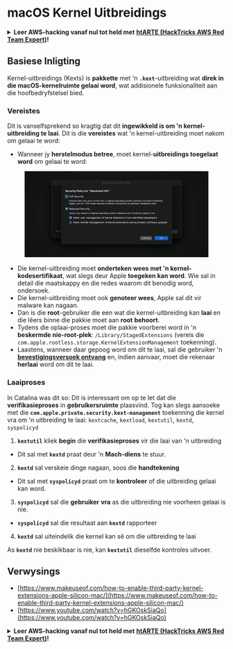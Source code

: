 # macOS Kernel Uitbreidings

<details>

<summary><strong>Leer AWS-hacking vanaf nul tot held met</strong> <a href="https://training.hacktricks.xyz/courses/arte"><strong>htARTE (HackTricks AWS Red Team Expert)</strong></a><strong>!</strong></summary>

* Werk jy vir 'n **sakeman in siber-sekuriteit**? Wil jy jou **sakeman geadverteer sien op HackTricks**? Of wil jy toegang hê tot die **laaste weergawe van PEASS of HackTricks aflaai in PDF-formaat**? Sien die [**INSKRYWINGSPLANNE**](https://github.com/sponsors/carlospolop)!
* Ontdek [**The PEASS Family**](https://opensea.io/collection/the-peass-family), ons eksklusiewe versameling van [**NFT's**](https://opensea.io/collection/the-peass-family)
* Kry die [**amptelike PEASS en HackTricks swag**](https://peass.creator-spring.com)
* **Sluit aan by die** [**💬**](https://emojipedia.org/speech-balloon/) **Discord-groep** of die [**telegram-groep**](https://t.me/peass) of **volg my** op **Twitter** 🐦[**@carlospolopm**](https://twitter.com/hacktricks\_live).
* **Deel jou hacking-truuks deur 'n PR te stuur na** [**hacktricks repo**](https://github.com/carlospolop/hacktricks) **en** [**hacktricks-cloud repo**](https://github.com/carlospolop/hacktricks-cloud).

</details>

## Basiese Inligting

Kernel-uitbreidings (Kexts) is **pakkette** met 'n **`.kext`**-uitbreiding wat **direk in die macOS-kernelruimte gelaai word**, wat addisionele funksionaliteit aan die hoofbedryfstelsel bied.

### Vereistes

Dit is vanselfsprekend so kragtig dat dit **ingewikkeld is om 'n kernel-uitbreiding te laai**. Dit is die **vereistes** wat 'n kernel-uitbreiding moet nakom om gelaai te word:

* Wanneer jy **herstelmodus betree**, moet kernel-**uitbreidings toegelaat word** om gelaai te word:

<figure><img src="../../../.gitbook/assets/image (327).png" alt=""><figcaption></figcaption></figure>

* Die kernel-uitbreiding moet **onderteken wees met 'n kernel-kodesertifikaat**, wat slegs deur Apple **toegeken kan word**. Wie sal in detail die maatskappy en die redes waarom dit benodig word, ondersoek.
* Die kernel-uitbreiding moet ook **genoteer wees**, Apple sal dit vir malware kan nagaan.
* Dan is die **root**-gebruiker die een wat die kernel-uitbreiding kan **laai** en die lêers binne die pakkie moet aan **root** **behoort**.
* Tydens die oplaai-proses moet die pakkie voorberei word in 'n **beskermde nie-root-plek**: `/Library/StagedExtensions` (vereis die `com.apple.rootless.storage.KernelExtensionManagement` toekenning).
* Laastens, wanneer daar gepoog word om dit te laai, sal die gebruiker 'n [**bevestigingsversoek ontvang**](https://developer.apple.com/library/archive/technotes/tn2459/\_index.html) en, indien aanvaar, moet die rekenaar **herlaai** word om dit te laai.

### Laaiproses

In Catalina was dit so: Dit is interessant om op te let dat die **verifikasieproses** in **gebruikersruimte** plaasvind. Tog kan slegs aansoeke met die **`com.apple.private.security.kext-management`** toekenning die kernel vra om 'n uitbreiding te laai: `kextcache`, `kextload`, `kextutil`, `kextd`, `syspolicyd`

1. **`kextutil`** kliek **begin** die **verifikasieproses** vir die laai van 'n uitbreiding
* Dit sal met **`kextd`** praat deur 'n **Mach-diens** te stuur.
2. **`kextd`** sal verskeie dinge nagaan, soos die **handtekening**
* Dit sal met **`syspolicyd`** praat om te **kontroleer** of die uitbreiding gelaai kan word.
3. **`syspolicyd`** sal die **gebruiker** **vra** as die uitbreiding nie voorheen gelaai is nie.
* **`syspolicyd`** sal die resultaat aan **`kextd`** rapporteer
4. **`kextd`** sal uiteindelik die kernel kan sê om die uitbreiding te laai

As **`kextd`** nie beskikbaar is nie, kan **`kextutil`** dieselfde kontroles uitvoer.

## Verwysings

* [https://www.makeuseof.com/how-to-enable-third-party-kernel-extensions-apple-silicon-mac/](https://www.makeuseof.com/how-to-enable-third-party-kernel-extensions-apple-silicon-mac/)
* [https://www.youtube.com/watch?v=hGKOskSiaQo](https://www.youtube.com/watch?v=hGKOskSiaQo)

<details>

<summary><strong>Leer AWS-hacking vanaf nul tot held met</strong> <a href="https://training.hacktricks.xyz/courses/arte"><strong>htARTE (HackTricks AWS Red Team Expert)</strong></a><strong>!</strong></summary>

* Werk jy vir 'n **sakeman in siber-sekuriteit**? Wil jy jou **sakeman geadverteer sien op HackTricks**? Of wil jy toegang hê tot die **laaste weergawe van PEASS of HackTricks aflaai in PDF-formaat**? Sien die [**INSKRYWINGSPLANNE**](https://github.com/sponsors/carlospolop)!
* Ontdek [**The PEASS Family**](https://opensea.io/collection/the-peass-family), ons eksklusiewe versameling van [**NFT's**](https://opensea.io/collection/the-peass-family)
* Kry die [**amptelike PEASS en HackTricks swag**](https://peass.creator-spring.com)
* **Sluit aan by die** [**💬**](https://emojipedia.org/speech-balloon/) **Discord-groep** of die [**telegram-groep**](https://t.me/peass) of **volg my** op **Twitter** 🐦[**@carlospolopm**](https://twitter.com/hacktricks\_live).
* **Deel jou hacking-truuks deur 'n PR te stuur na** [**hacktricks repo**](https://github.com/carlospolop/hacktricks) **en** [**hacktricks-cloud repo**](https://github.com/carlospolop/hacktricks-cloud).

</details>

